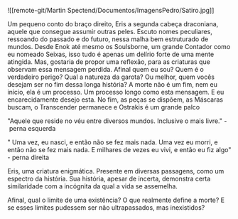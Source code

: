 ![[remote-git/Martin Spectend/Documentos/ImagensPedro/Satiro.jpg]]

Um pequeno conto do braço direito, Eris a segunda cabeça draconiana, aquele que consegue assumir outras peles. Escuto nomes peculiares, ressoando do passado e do futuro, nessa malha bem estruturado de mundos. Desde Enok até mesmo os Soulsborne, um grande Contador como eu nomeado Seixas, isso tudo é apenas um delírio forte de uma mente atingida. Mas, gostaria de propor uma reflexão, para as criaturas que observam essa mensagem perdida. Afinal quem eu sou? Quem é o verdadeiro perigo? Qual a natureza da garota? Ou melhor, quem vocês desejam ser no fim dessa longa história? A morte não é um fim, nem eu início, ela é um processo. Um processo longo como esta mensagem. E eu encarecidamente desejo esta. No fim, as peças se dispõem, as Máscaras buscam, o Transcender permanece e Ostrakis é um grande palco

"Aquele que reside no véu entre diversos mundos. Inclusive o mais livre." - perna esquerda

" Uma vez, eu nasci, e então não se fez mais nada. Uma vez eu morri, e então não se fez mais nada. E milhares de vezes eu vivi, e então eu fiz algo" - perna direita

Eris, uma criatura enigmática. Presente em diversas passagens, como um espectro da história. Sua história, apesar de incerta, demonstra certa similaridade com a incógnita da qual a vida se assemelha.

Afinal, qual o limite de uma existência? O que realmente define a morte? E se esses limites pudessem ser não ultrapassados, mas inexistidos?